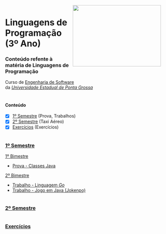 <img align="right" width="285" height="198" src="https://github.com/eduschadesoares/linguagensDeProgramacao/blob/master/Media/1.jpeg">

# Linguagens de Programação (3º Ano)

### Conteúdo refente à matéria de Linguagens de Programação
Curso de [Engenharia de Software](http://www.uepg.br/catalogo/cursos/2016/bachareleminformatica.pdf) da&nbsp;*[Universidade&nbsp;Estadual&nbsp;de&nbsp;Ponta&nbsp;Grossa](https://portal.uepg.br/)*

#

#### Conteúdo 
- [x] [1º Semestre](#1º-semestre) (Prova, Trabalhos)
- [x] [2º Semestre](#2º-semestre) (Taxi Aéreo)
- [x] [Exercícios](#exercícios) (Exercícios)

# 

### [1º Semestre](https://github.com/eduschadesoares/linguagensDeProgramacao/tree/master/1%C2%BA%20Semestre)
[1º Bimestre](https://github.com/eduschadesoares/linguagensDeProgramacao/tree/master/1%C2%BA%20Semestre/1%C2%BA%20Bimestre)
* [Prova - Classes Java](https://github.com/eduschadesoares/linguagensDeProgramacao/tree/master/1%C2%BA%20Semestre/1%C2%BA%20Bimestre/prova)


[2º Bimestre](https://github.com/eduschadesoares/linguagensDeProgramacao/tree/master/1%C2%BA%20Semestre/2%C2%BA%20Bimestre)
* [Trabalho - Linguagem *Go*](https://github.com/eduschadesoares/linguagensDeProgramacao/tree/master/1%C2%BA%20Semestre/2%C2%BA%20Bimestre/Trabalho%20LP%20-%20GoLang)
* [Trabalho - Jogo em Java (Jokenpo)](https://github.com/eduschadesoares/linguagensDeProgramacao/tree/master/1%C2%BA%20Semestre/2%C2%BA%20Bimestre/Trabalho%20Jogo/Jokenpo%20Java/src/gamejokenpo)

#

### [2º Semestre]()

#

### [Exercícios](https://github.com/eduschadesoares/linguagensDeProgramacao/tree/master/Exerc%C3%ADcios)
